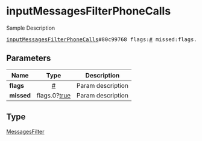 # inputMessagesFilterPhoneCalls

Sample Description

<pre>
<a href="../constructor/inputMessagesFilterPhoneCalls.md">inputMessagesFilterPhoneCalls</a>#80c99768 flags:<a href="../type/#.md">#</a> missed:flags.0?<a href="../type/true.md">true</a> = <a href="../type/MessagesFilter.md">MessagesFilter</a>;
</pre>
## Parameters

| Name | Type | Description |
|------|:----:|-------------|
| **flags** | <a href="../type/#.md">#</a> | Param description |
| **missed** | flags.0?<a href="../type/true.md">true</a> | Param description |

## Type

<a href="../type/MessagesFilter.md">MessagesFilter</a>
